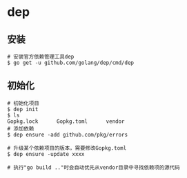 # dep

## 安装

```shell
# 安装官方依赖管理工具dep
$ go get -u github.com/golang/dep/cmd/dep
```

## 初始化

```shell
# 初始化项目
$ dep init
$ ls
Gopkg.lock      Gopkg.toml      vendor
# 添加依赖
$ dep ensure -add github.com/pkg/errors

# 升级某个依赖项目的版本，需要修改Gopkg.toml
$ dep ensure -update xxxx

# 执行"go build .."时会自动优先从vendor目录中寻找依赖项的源代码
```
